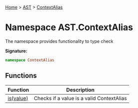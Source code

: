 [Home](../../../index.md) &gt; [AST](../../ast.md) &gt; [ContextAlias](./contextalias.md)

# Namespace AST.ContextAlias

The namespace provides functionality to type check

<b>Signature:</b>

```typescript
namespace ContextAlias 
```

## Functions

|  Function | Description |
|  --- | --- |
|  [is(value)](./contextalias/variables/is_1.md) | Checks if a value is a valid ContextAlias |

